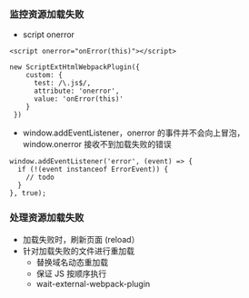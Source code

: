 ### 监控资源加载失败
- script onerror
```code
<script onerror="onError(this)"></script>

new ScriptExtHtmlWebpackPlugin({
    custom: {
      test: /\.js$/,
      attribute: 'onerror',
      value: 'onError(this)'
    }
 })
```
- window.addEventListener，onerror 的事件并不会向上冒泡，window.onerror 接收不到加载失败的错误
```code
window.addEventListener('error', (event) => {
  if (!(event instanceof ErrorEvent)) {
    // todo
  }
}, true);
```

### 处理资源加载失败
- 加载失败时，刷新页面 (reload）
- 针对加载失败的文件进行重加载
  - 替换域名动态重加载
  - 保证 JS 按顺序执行
  - wait-external-webpack-plugin 
